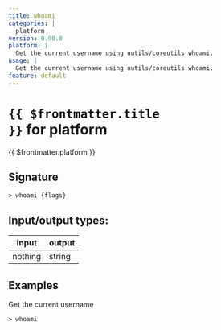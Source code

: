 ```yaml
---
title: whoami
categories: |
  platform
version: 0.90.0
platform: |
  Get the current username using uutils/coreutils whoami.
usage: |
  Get the current username using uutils/coreutils whoami.
feature: default
---
```


<!-- This file is automatically generated. Please edit the command in https://github.com/nushell/nushell instead. -->

# <code>{{ $frontmatter.title }}</code> for platform

<div class='command-title'>{{ $frontmatter.platform }}</div>

## Signature

`> whoami {flags} `

## Input/output types:

| input   | output |
| ------- | ------ |
| nothing | string |

## Examples

Get the current username

```nu
> whoami

```
